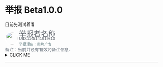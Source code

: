 <meta name="referrer" content="no-referrer" />
<style type="text/css" media="screen">
.round_icon
  {
  width: 40px;
  height: 40px;
  display: flex;
  border: 3px solid white;
  border-radius: 50%;
  align-items: center;
  justify-content: center;
  overflow: hidden;

  position:relative;
  top:-0.31em;
}
</style>


# 举报 Beta1.0.0

目前先测试着看

  <div Style="line-height:1.14em;">
    <img src="https://i2.hdslb.com/bfs/face/7899638a48e4b906a5e435552c02548fc31b3318.jpg" class="round_icon" style="float:left;" alt="">
    <font size="5" face="arial" color="#61666D">举报者名称</font><br>
    <font size="2" face="arial" color="#61666D">UID:1145141919810</font>
  </div>
<div>
  <code style="color:#71898d">举报理由：卖片广告</code>
</div>
<div>
 <font color="#6A737D">备注：当前并没有有效的备注信息.</font>
</div>
<details><summary>CLICK ME</summary>

#### We can hide anything, even code!

```ruby
   puts "Hello World"
```

</details>

_________________




